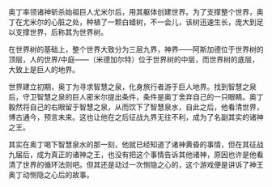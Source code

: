 奥丁率领诸神斩杀始祖巨人尤米尔后，用其躯体创建世界。为了支撑整个世界，奥丁在尤米尔的心脏之处，种植了一颗白蜡树，不一会儿，该树迅速生长，庞大到足以支撑世界，后称其为世界树。

在世界树的基础上，整个世界大致分为三层九界，神界——阿斯加德位于世界树的顶层，人的世界/中庭——（米德加尔特）位于世界树的中层，而世界树的底层，大致上是巨人的地界。

世界建立初期，奥丁为寻求智慧之泉，化身旅行者游于巨人地界。找到智慧之泉后，守卫智慧之泉的巨人密米尔提出条件，条件是奥丁舍弃自己的一只眼睛。奥丁毅然将自己的右眼留于智慧之泉，从而饮下了智慧泉水，自此之后，他看清世界，博古通今，预言未来。这也让他在之后征战九界无往不利，成为了名副其实的诸神之王。

其实在奥丁喝下智慧泉水的那一刻，他就已经知道了诸神黄昏的事情，但在其征战九届后，成为真正的诸神之王，也没有把这个事情告诉其他诸神，原因也许是他看清了世界的循环法则吧。但其还是动过一次恻隐之心的，这个游戏便是讲诉了神王奥丁动恻隐之心后的故事。

